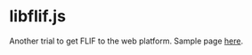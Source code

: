 # libflif.js
Another trial to get FLIF to the web platform. Sample page [here](//saschanaz.github.io/libflif.js/).
